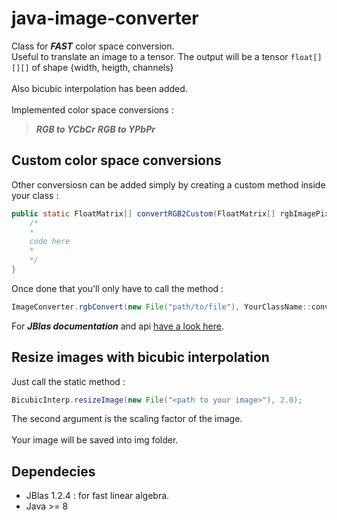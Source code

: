 # java-image-converter

Class for ***FAST*** color space conversion.\
Useful to translate an image to a tensor. The output will be a tensor ```float[][][]``` of shape {width, heigth, channels}\
\
Also bicubic interpolation has been added.\
\
Implemented color space conversions :
>_**RGB to YCbCr**_
>_**RGB to YPbPr**_



## Custom color space conversions

Other conversiosn can be added simply by creating a custom method inside your class :
```java
public static FloatMatrix[] convertRGB2Custom(FloatMatrix[] rgbImagePixels) {
    /*
    *
    code here
    *
    */
} 
```

Once done that you'll only have to call the method :
```java
ImageConverter.rgbConvert(new File("path/to/file"), YourClassName::convertRGB2Custom);
```

For ***JBlas documentation*** and api [have a look here](http://www.jblas.org/javadoc/index.html).


## Resize images with bicubic interpolation

Just call the static method :
```java
BicubicInterp.resizeImage(new File("<path to your image>"), 2.0);
```
The second argument is the scaling factor of the image.\
\
Your image will be saved into img folder.


## Dependecies 

- JBlas 1.2.4 : for fast linear algebra.
- Java >= 8
